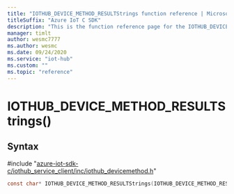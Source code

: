 ```yaml
---                             
title: "IOTHUB_DEVICE_METHOD_RESULTStrings function reference | Microsoft Docs" 
titleSuffix: "Azure IoT C SDK"            
description: "This is the function reference page for the IOTHUB_DEVICE_METHOD_RESULTStrings() function in the Azure IoT C SDK. This SDK is used with Azure IoT Hub and Azure IoT Hub Device Provisioning Service"            
manager: timlt                 
author: wesmc7777              
ms.author: wesmc               
ms.date: 09/24/2020                    
ms.service: "iot-hub"             
ms.custom: ""                
ms.topic: "reference"        
---                            
```


# IOTHUB_DEVICE_METHOD_RESULTStrings()

## Syntax

\#include "[azure-iot-sdk-c/iothub_service_client/inc/iothub_devicemethod.h](../iothub-devicemethod-h.md)"  
```C
const char* IOTHUB_DEVICE_METHOD_RESULTStrings(IOTHUB_DEVICE_METHOD_RESULT  value);
```


